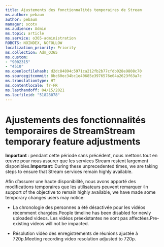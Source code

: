 ```yaml
---
title: Ajustements des fonctionnalités temporaires de Stream
ms.author: pebaum
author: pebaum
manager: scotv
ms.audience: Admin
ms.topic: article
ms.service: o365-administration
ROBOTS: NOINDEX, NOFOLLOW
localization_priority: Priority
ms.collection: Adm_O365
ms.custom:
- "9002315"
- "4510"
ms.openlocfilehash: d2dc84894c5971ca212fb2b77cfdb028e9808c70
ms.sourcegitcommit: 8bc60ec34bc1e40685e3976576e04a2623f63a7c
ms.translationtype: HT
ms.contentlocale: fr-FR
ms.lasthandoff: 04/15/2021
ms.locfileid: "51828078"
---
```

# <a name="stream-temporary-feature-adjustments"></a><span data-ttu-id="d5084-102">Ajustements des fonctionnalités temporaires de Stream</span><span class="sxs-lookup"><span data-stu-id="d5084-102">Stream temporary feature adjustments</span></span>

<span data-ttu-id="d5084-103">**Important** : pendant cette période sans précédent, nous mettons tout en œuvre pour nous assurer que les services Stream restent largement disponibles.</span><span class="sxs-lookup"><span data-stu-id="d5084-103">**Important**: During these unprecedented times, we are taking steps to ensure that Stream services remain highly available.</span></span>

<span data-ttu-id="d5084-104">Afin d’assurer une haute disponibilité, nous avons apporté des modifications temporaires que les utilisateurs peuvent remarquer :</span><span class="sxs-lookup"><span data-stu-id="d5084-104">In support of the objective to remain highly available, we have made some temporary changes users may notice:</span></span> 

- <span data-ttu-id="d5084-105">La chronologie des personnes a été désactivée pour les vidéos récemment chargées.</span><span class="sxs-lookup"><span data-stu-id="d5084-105">People timeline has been disabled for newly uploaded videos.</span></span> <span data-ttu-id="d5084-106">Les vidéos préexistantes ne sont pas affectées.</span><span class="sxs-lookup"><span data-stu-id="d5084-106">Pre-existing videos will not be impacted.</span></span>

- <span data-ttu-id="d5084-107">Résolution vidéo des enregistrements de réunions ajustée à 720p.</span><span class="sxs-lookup"><span data-stu-id="d5084-107">Meeting recording video resolution adjusted to 720p.</span></span>

